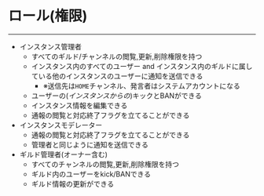# ロール(権限)

---

- インスタンス管理者
    - すべてのギルド/チャンネルの閲覧,更新,削除権限を持つ
    - インスタンス内のすべてのユーザー and インスタンス内のギルドに属している他のインスタンスのユーザーに通知を送信できる
        - ※送信先は`HOME`チャンネル、発言者はシステムアカウントになる
    - ユーザーの(*インスタンスからの*)キックとBANができる
    - インスタンス情報を編集できる
    - 通報の閲覧と対応終了フラグを立てることができる
- インスタンスモデレーター
    - 通報の閲覧と対応終了フラグを立てることができる
    - 管理者と同じように通知を送信できる
- ギルド管理者(オーナー含む)
    - すべてのチャンネルの閲覧,更新,削除権限を持つ
    - ギルド内のユーザーをkick/BANできる
    - ギルド情報の更新ができる